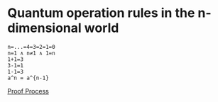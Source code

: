 # Quantum operation rules in the n-dimensional world

```
n=...=4=3=2=1=0
n=1 ∧ n≠1 ∧ 1=n
1+1=3
3-1=1
1-1=3
a^n = a^{n-1}
```

[Proof Process](n.zh.md)